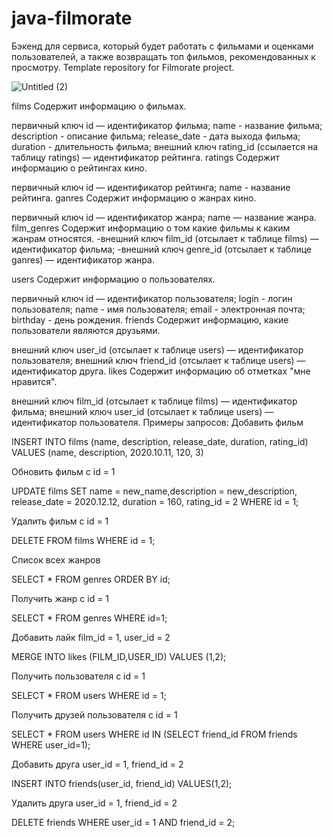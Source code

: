 # java-filmorate

Бэкенд для сервиса, который будет работать с фильмами и оценками пользователей, а также возвращать топ фильмов, рекомендованных к просмотру.
Template repository for Filmorate project.

![Untitled (2)](https://github.com/Ekaterina-Kirpi/java-filmorate/assets/119094349/08c33e50-839a-42ca-a03f-781c486b2df3)


films
Содержит информацию о фильмах.

первичный ключ id — идентификатор фильма;
name - название фильма;
description - описание фильма;
release_date - дата выхода фильма;
duration - длительность фильма;
внешний ключ rating_id (ссылается на таблицу ratings) — идентификатор рейтинга.
ratings
Содержит информацию о рейтингах кино.

первичный ключ id — идентификатор рейтинга;
name - название рейтинга.
ganres
Содержит информацию о жанрах кино.

первичный ключ id — идентификатор жанра;
name — название жанра.
film_genres
Содержит информацию о том какие фильмы к каким жанрам относятся. -внешний ключ film_id (отсылает к таблице films) — идентификатор фильма; -внешний ключ genre_id (отсылает к таблице ganres) — идентификатор жанра.

users
Содержит информацию о пользователях.

первичный ключ id — идентификатор пользователя;
login - логин пользователя;
name - имя пользователя;
email - электронная почта;
birthday - день рождения.
friends
Содержит информацию, какие пользователи являются друзьями.

внешний ключ user_id (отсылает к таблице users) — идентификатор пользователя;
внешний ключ friend_id (отсылает к таблице users) — идентификатор друга.
likes
Содержит информацию об отметках "мне нравится".

внешний ключ film_id (отсылает к таблице films) — идентификатор фильма;
внешний ключ user_id (отсылает к таблице users) — идентификатор пользователя.
Примеры запросов:
Добавить фильм

INSERT INTO films (name, description, release_date, duration, rating_id)
VALUES (name, description, 2020.10.11, 120, 3)

Обновить фильм c id = 1

UPDATE films
SET name = new_name,description = new_description, release_date = 2020.12.12, duration = 160, rating_id = 2
WHERE id = 1;

Удалить фильм c id = 1

DELETE FROM films
WHERE id = 1;

Список всех жанров

SELECT *
FROM genres
ORDER BY id;

Получить жанр c id = 1

SELECT *
FROM genres
WHERE id=1;

Добавить лайк film_id = 1, user_id = 2

MERGE INTO likes (FILM_ID,USER_ID)
VALUES (1,2);

Получить пользователя c id = 1

SELECT *
FROM users
WHERE id = 1;

Получить друзей пользователя c id = 1

SELECT *
FROM users
WHERE id IN (SELECT friend_id FROM friends WHERE user_id=1);

Добавить друга user_id = 1, friend_id = 2

INSERT INTO friends(user_id, friend_id)
VALUES(1,2);

Удалить друга user_id = 1, friend_id = 2

DELETE friends
WHERE user_id = 1 AND friend_id = 2;
